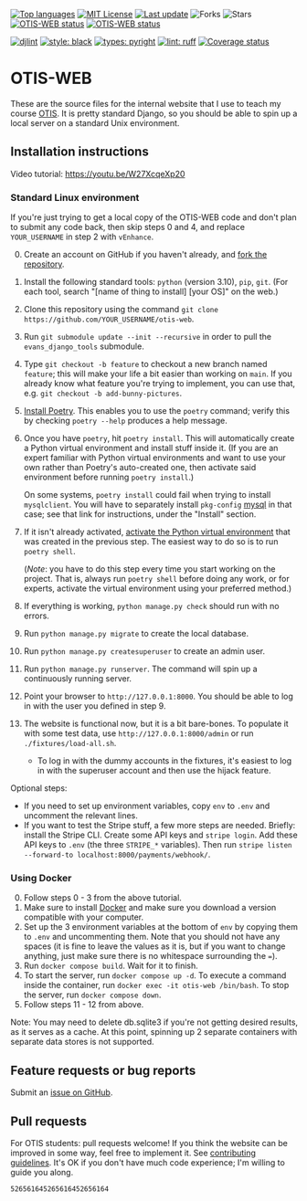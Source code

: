 [<img src="https://img.shields.io/github/languages/top/vEnhance/otis-web" alt="Top languages">](https://img.shields.io/github/languages/top/vEnhance/otis-web)
[<img src="https://img.shields.io/github/license/vEnhance/otis-web" alt="MIT License">](https://github.com/vEnhance/otis-web/blob/main/LICENSE.txt)
[<img src="https://img.shields.io/github/last-commit/vEnhance/otis-web" alt="Last update">](https://img.shields.io/github/last-commit/vEnhance/otis-web)
<img src="https://img.shields.io/github/forks/vEnhance/otis-web" alt="Forks">
<img src="https://img.shields.io/github/stars/vEnhance/otis-web" alt="Stars">
[<img src="https://github.com/vEnhance/otis-web/actions/workflows/ci.yml/badge.svg" alt="OTIS-WEB status">](https://github.com/vEnhance/otis-web/actions)
[<img src="https://github.com/vEnhance/otis-web/actions/workflows/codeql-analysis.yml/badge.svg" alt="OTIS-WEB status">](https://github.com/vEnhance/otis-web/actions)

[<img src="https://img.shields.io/badge/html-djlint-blueviolet.svg" alt="djlint">](https://www.djlint.com)
[<img src="https://img.shields.io/badge/python%20style-black-000000.svg" alt="style: black">](https://github.com/psf/black)
[<img src="https://img.shields.io/badge/types-pyright-00cca7.svg" alt="types: pyright">](https://github.com/Microsoft/pyright)
[<img src="https://img.shields.io/endpoint?url=https://raw.githubusercontent.com/astral-sh/ruff/main/assets/badge/v2.json" alt="lint: ruff">](https://github.com/astral-sh/ruff)
[<img src="https://coveralls.io/repos/github/vEnhance/otis-web/badge.svg?branch=main" alt="Coverage status">](https://coveralls.io/github/vEnhance/otis-web?branch=main)

# OTIS-WEB

These are the source files for the internal website
that I use to teach my course [OTIS](https://web.evanchen.cc/otis.html).
It is pretty standard Django, so you should be able to spin
up a local server on a standard Unix environment.

## Installation instructions

Video tutorial: https://youtu.be/W27XcqeXp20

### Standard Linux environment

If you're just trying to get a local copy of the OTIS-WEB code
and don't plan to submit any code back, then skip steps 0 and 4,
and replace `YOUR_USERNAME` in step 2 with `vEnhance`.

0. Create an account on GitHub if you haven't already, and
   [fork the repository](https://docs.github.com/en/get-started/quickstart/fork-a-repo).
1. Install the following standard tools: `python` (version 3.10), `pip`, `git`.
   (For each tool, search "[name of thing to install] [your OS]" on the web.)
2. Clone this repository using the command
   `git clone https://github.com/YOUR_USERNAME/otis-web`.
3. Run `git submodule update --init --recursive`
   in order to pull the `evans_django_tools` submodule.
4. Type `git checkout -b feature` to checkout a new branch named `feature`;
   this will make your life a bit easier than working on `main`.
   If you already know what feature you're trying to implement,
   you can use that, e.g. `git checkout -b add-bunny-pictures`.
5. [Install Poetry](https://python-poetry.org/docs/).
   This enables you to use the `poetry` command;
   verify this by checking `poetry --help` produces a help message.
6. Once you have `poetry`, hit `poetry install`.
   This will automatically create a
   Python virtual environment and install stuff inside it.
   (If you are an expert familiar with Python virtual environments
   and want to use your own rather than Poetry's auto-created one,
   then activate said environment before running `poetry install`.)

   On some systems, `poetry install` could fail when trying to install
   `mysqlclient`. You will have to separately install `pkg-config`
   [mysql](https://github.com/PyMySQL/mysqlclient#install) in that case;
   see that link for instructions, under the "Install" section.

7. If it isn't already activated,
   [activate the Python virtual environment][activate]
   that was created in the previous step.
   The easiest way to do so is to run `poetry shell`.

   (_Note_: you have to do this step every time you start working on the
   project. That is, always run `poetry shell` before doing any work, or
   for experts, activate the virtual environment using your preferred method.)

8. If everything is working, `python manage.py check` should
   run with no errors.
9. Run `python manage.py migrate` to create the local database.
10. Run `python manage.py createsuperuser` to create an admin user.
11. Run `python manage.py runserver`.
    The command will spin up a continuously running server.
12. Point your browser to `http://127.0.0.1:8000`.
    You should be able to log in with the user you defined in step 9.
13. The website is functional now, but it is a bit bare-bones.
    To populate it with some test data, use `http://127.0.0.1:8000/admin`
    or run `./fixtures/load-all.sh`.
    - To log in with the dummy accounts in the fixtures, it's easiest to log in
      with the superuser account and then use the hijack feature.

[activate]: https://python-poetry.org/docs/basic-usage/#activating-the-virtual-environment

Optional steps:

- If you need to set up environment variables,
  copy `env` to `.env` and uncomment the relevant lines.
- If you want to test the Stripe stuff, a few more steps are needed.
  Briefly: install the Stripe CLI.
  Create some API keys and `stripe login`.
  Add these API keys to `.env` (the three `STRIPE_*` variables).
  Then run `stripe listen --forward-to localhost:8000/payments/webhook/`.

[venv]: https://djangocentral.com/how-to-a-create-virtual-environment-for-python/

### Using Docker

0. Follow steps 0 - 3 from the above tutorial.
1. Make sure to install [Docker](https://www.docker.com/) and make sure you
   download a version compatible with your computer.
2. Set up the 3 environment variables at the bottom of `env` by copying them to
   `.env` and uncommenting them. Note that you should not have any spaces (it is
   fine to leave the values as it is, but if you want to change anything, just
   make sure there is no whitespace surrounding the `=`).
3. Run `docker compose build`. Wait for it to finish.
4. To start the server, run `docker compose up -d`. To execute a command inside
   the container, run `docker exec -it otis-web /bin/bash`. To stop the server,
   run `docker compose down`.
5. Follow steps 11 - 12 from above.

Note: You may need to delete db.sqlite3 if you're not getting desired results,
as it serves as a cache. At this point, spinning up 2 separate containers with
separate data stores is not supported.

## Feature requests or bug reports

Submit an [issue on GitHub](https://github.com/vEnhance/otis-web/issues).

## Pull requests

For OTIS students: pull requests welcome!
If you think the website can be improved in some way, feel free to implement it.
See [contributing guidelines](CONTRIBUTING.md).
It's OK if you don't have much code experience; I'm willing to guide you along.

`526561645265616452656164`

